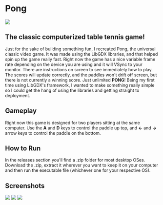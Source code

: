 # Pong

![](http://josh-mckenzie.com/wp-content/uploads/2025/06/icon-pong_Layer1_128.png)

## The classic computerized table tennis game!

Just for the sake of building something fun, I recreated Pong, the universal classic video game. It was made using the LibGDX libraries, and that helped spin up the game really fast. Right now the game has a nice variable frame rate depending on the device you are using and it will VSync to your monitor. There are instructions on screen to see immediately how to play. The scores will update correctly, and the paddles won't drift off screen, but there is not currently a winning score. Just unlimited **PONG**! Being my first time using LibGDX's framework, I wanted to make something really simple so I could get the hang of using the libraries and getting straight to deployment.

## Gameplay

Right now this game is designed for two players sitting at the same computer. Use the **A** and **D** keys to control the paddle up top, and **←** and **→** arrow keys to control the paddle on the bottom. 

## How to Run

In the releases section you'll find a .zip folder for most desktop OSes. Download the .zip, extract it wherever you want to keep it on your computer and then run the executable file (whichever one for your respective OS).

## Screenshots

![](http://josh-mckenzie.com/wp-content/uploads/2025/06/Screenshot-2025-06-23-174408.png)
![](http://josh-mckenzie.com/wp-content/uploads/2025/06/Screenshot-2025-06-23-1752061.png)
![](http://josh-mckenzie.com/wp-content/uploads/2025/06/Screenshot-2025-06-23-1752211.png)
